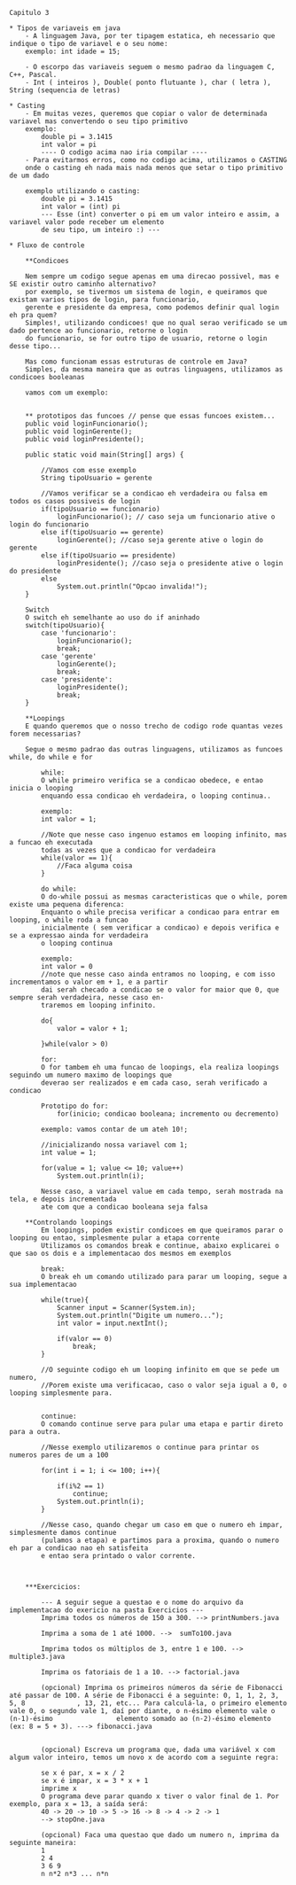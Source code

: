 	Capitulo 3
	
	* Tipos de variaveis em java
		- A linguagem Java, por ter tipagem estatica, eh necessario que indique o tipo de variavel e o seu nome:
		exemplo: int idade = 15;
		
		- O escorpo das variaveis seguem o mesmo padrao da linguagem C, C++, Pascal.
		- Int ( inteiros ), Double( ponto flutuante ), char ( letra ), String (sequencia de letras)
	
	* Casting
		- Em muitas vezes, queremos que copiar o valor de determinada variavel mas convertendo o seu tipo primitivo
		exemplo:
			double pi = 3.1415
			int valor = pi 
			---- O codigo acima nao iria compilar ----
		- Para evitarmos erros, como no codigo acima, utilizamos o CASTING
		onde o casting eh nada mais nada menos que setar o tipo primitivo de um dado
		
		exemplo utilizando o casting:
			double pi = 3.1415
			int valor = (int) pi
			--- Esse (int) converter o pi em um valor inteiro e assim, a variavel valor pode receber um elemento
			de seu tipo, um inteiro :) ---
	
	* Fluxo de controle
		
		**Condicoes

		Nem sempre um codigo segue apenas em uma direcao possivel, mas e SE existir outro caminho alternativo?
		por exemplo, se tivermos um sistema de login, e queiramos que existam varios tipos de login, para funcionario,
		gerente e presidente da empresa, como podemos definir qual login eh pra quem?
		Simples!, utilizando condicoes! que no qual serao verificado se um dado pertence ao funcionario, retorne o login
		do funcionario, se for outro tipo de usuario, retorne o login desse tipo...

		Mas como funcionam essas estruturas de controle em Java?
		Simples, da mesma maneira que as outras linguagens, utilizamos as condicoes booleanas
		
		vamos com um exemplo:
		
		
		** prototipos das funcoes // pense que essas funcoes existem...
		public void loginFuncionario();
		public void loginGerente();
		public void loginPresidente();
		
		public static void main(String[] args) {
			
			//Vamos com esse exemplo
			String tipoUsuario = gerente
			
			//Vamos verificar se a condicao eh verdadeira ou falsa em todos os casos possiveis de login
			if(tipoUsuario == funcionario)
				loginFuncionario(); // caso seja um funcionario ative o login do funcionario
			else if(tipoUsuario == gerente)
				loginGerente();	//caso seja gerente ative o login do gerente
			else if(tipoUsuario == presidente)
				loginPresidente(); //caso seja o presidente ative o login do presidente
			else
				System.out.println("Opcao invalida!");
		}
		
		Switch
		O switch eh semelhante ao uso do if aninhado
		switch(tipoUsuario){
			case 'funcionario':
				loginFuncionario();
				break;
			case 'gerente'
				loginGerente();
				break;
			case 'presidente':
				loginPresidente();
				break;
		}
		
		**Loopings
		E quando queremos que o nosso trecho de codigo rode quantas vezes forem necessarias?
		
		Segue o mesmo padrao das outras linguagens, utilizamos as funcoes while, do while e for
		
			while:
			O while primeiro verifica se a condicao obedece, e entao inicia o looping
			enquando essa condicao eh verdadeira, o looping continua..
			
			exemplo:
			int valor = 1;
			
			//Note que nesse caso ingenuo estamos em looping infinito, mas a funcao eh executada
			todas as vezes que a condicao for verdadeira
			while(valor == 1){
				//Faca alguma coisa
			}
			
			do while:
			O do-while possui as mesmas caracteristicas que o while, porem existe uma pequena diferenca:
			Enquanto o while precisa verificar a condicao para entrar em looping, o while roda a funcao
			inicialmente ( sem verificar a condicao) e depois verifica e se a expressao ainda for verdadeira
			o looping continua
			
			exemplo:
			int valor = 0
			//note que nesse caso ainda entramos no looping, e com isso incrementamos o valor em + 1, e a partir
			dai serah checado a condicao se o valor for maior que 0, que sempre serah verdadeira, nesse caso en-
			traremos em looping infinito.

			do{
				valor = valor + 1;
			
			}while(valor > 0)

			for:
			O for tambem eh uma funcao de loopings, ela realiza loopings seguindo um numero maximo de loopings que
			deverao ser realizados e em cada caso, serah verificado a condicao
			
			Prototipo do for:
				for(inicio; condicao booleana; incremento ou decremento)
			
			exemplo: vamos contar de um ateh 10!;
			
			//inicializando nossa variavel com 1;
			int value = 1;
			
			for(value = 1; value <= 10; value++)
				System.out.println(i);
			
			Nesse caso, a variavel value em cada tempo, serah mostrada na tela, e depois incrementada
			ate com que a condicao booleana seja falsa
	
		**Controlando loopings
			Em loopings, podem existir condicoes em que queiramos parar o looping ou entao, simplesmente pular a etapa corrente
			Utilizamos os comandos break e continue, abaixo explicarei o que sao os dois e a implementacao dos mesmos em exemplos
			
			break:
			O break eh um comando utilizado para parar um looping, segue a sua implementacao
			
			while(true){
				Scanner input = Scanner(System.in);
				System.out.println("Digite um numero...");
				int valor = input.nextInt();
				
				if(valor == 0)
					break;
			}
			
			//O seguinte codigo eh um looping infinito em que se pede um numero, 
			//Porem existe uma verificacao, caso o valor seja igual a 0, o looping simplesmente para.
			
			
			continue:
			O comando continue serve para pular uma etapa e partir direto para a outra.
			
			//Nesse exemplo utilizaremos o continue para printar os numeros pares de um a 100
			
			for(int i = 1; i <= 100; i++){
				
				if(i%2 == 1)
					continue;
				System.out.println(i);
			}

			//Nesse caso, quando chegar um caso em que o numero eh impar, simplesmente damos continue
			(pulamos a etapa) e partimos para a proxima, quando o numero eh par a condicao nao eh satisfeita
			e entao sera printado o valor corrente.

		
		
		***Exercicios:

			--- A seguir segue a questao e o nome do arquivo da implementacao do exericio na pasta Exercicios ---
			Imprima todos os números de 150 a 300. --> printNumbers.java

			Imprima a soma de 1 até 1000. -->  sumTo100.java

			Imprima todos os múltiplos de 3, entre 1 e 100. --> multiple3.java

			Imprima os fatoriais de 1 a 10. --> factorial.java

			(opcional) Imprima os primeiros números da série de Fibonacci até passar de 100. A série de Fibonacci é a seguinte: 0, 1, 1, 2, 3, 5, 8				, 13, 21, etc... Para calculá-la, o primeiro elemento vale 0, o segundo vale 1, daí por diante, o n-ésimo elemento vale o (n-1)-ésimo 	 			 elemento somado ao (n-2)-ésimo elemento (ex: 8 = 5 + 3). ---> fibonacci.java


			(opcional) Escreva um programa que, dada uma variável x com algum valor inteiro, temos um novo x de acordo com a seguinte regra:

			se x é par, x = x / 2
			se x é impar, x = 3 * x + 1
			imprime x
			O programa deve parar quando x tiver o valor final de 1. Por exemplo, para x = 13, a saída será:
			40 -> 20 -> 10 -> 5 -> 16 -> 8 -> 4 -> 2 -> 1			
			--> stopOne.java

			(opcional) Faca uma questao que dado um numero n, imprima da seguinte maneira:
			1
			2 4
			3 6 9
			n n*2 n*3 ... n*n

